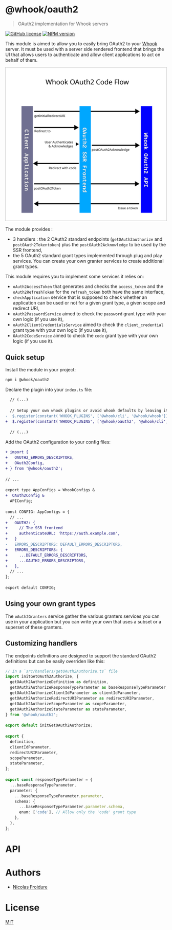 [//]: # ( )
[//]: # (This file is automatically generated by a `metapak`)
[//]: # (module. Do not change it  except between the)
[//]: # (`content:start/end` flags, your changes would)
[//]: # (be overridden.)
[//]: # ( )
# @whook/oauth2
> OAuth2 implementation for Whook servers

[![GitHub license](https://img.shields.io/badge/license-MIT-blue.svg)](https://github.com/nfroidure/whook/blob/master/packages/whook-oauth2/LICENSE)
[![NPM version](https://badge.fury.io/js/%40whook%2Foauth2.svg)](https://npmjs.org/package/@whook/oauth2)


[//]: # (::contents:start)

This module is aimed to allow you to easily bring OAuth2 to your
[Whook](https://github.com/nfroidure/whook) server. It must be used with a
server side rendered frontend that brings the UI that allows users to
authenticate and allow client applications to act on behalf of them.

![Code Flow Overview](./code_flow_overview.svg)

The module provides :
- 3 handlers : the 2 OAuth2 standard endpoints (`getOAuth2authorize` and
  `postOAuth2Tokentoken`) plus the `postOAuth2Acknowledge` to be used by the SSR
  frontend,
- the 5 OAuth2 standard grant types implemented through plug and play services.
  You can create your own granter services to create additional grant types.

This module requires you to implement some services it relies on:
- `oAuth2AccessToken` that generates and checks the `access_token` and the
  `oAuth2RefreshToken` for the `refresh_token` both have the same interface,
- `checkApplication` service that is supposed to check whether an application
  can be used or not for a given grant type, a given scope and redirect URI,
- `oAuth2PasswordService` aimed to check the `password` grant type with your own
  logic (if you use it),
- `oAuth2ClientCredentialsService` aimed to check the `client_credential` grant
  type with your own logic (if you use it),
- `OAuth2CodeService` aimed to check the `code` grant type with your own logic
  (if you use it).

## Quick setup

Install the module in your project:
```sh
npm i @whook/oauth2
```

Declare the plugin into your `index.ts` file:
```diff
  // (...)

  // Setup your own whook plugins or avoid whook defaults by leaving it empty
-  $.register(constant('WHOOK_PLUGINS', ['@whook/cli', '@whook/whook']));
+  $.register(constant('WHOOK_PLUGINS', ['@whook/oauth2', '@whook/cli', '@whook/whook']));

  // (...)
```

Add the OAuth2 configuration to your config files:
```diff
+ import {
+   OAUTH2_ERRORS_DESCRIPTORS,
+   OAuth2Config,
+ } from '@whook/oauth2';

// ...

export type AppConfigs = WhookConfigs &
+  OAuth2Config &
  APIConfig;

const CONFIG: AppConfigs = {
  // ...
+   OAUTH2: {
+     // The SSR frontend
+     authenticateURL: 'https://auth.example.com',
+   }
-   ERRORS_DESCRIPTORS: DEFAULT_ERRORS_DESCRIPTORS,
+   ERRORS_DESCRIPTORS: {
+     ...DEFAULT_ERRORS_DESCRIPTORS,
+     ...OAUTH2_ERRORS_DESCRIPTORS,
+   },
  // ...
};

export default CONFIG;
```

## Using your own grant types

The `oAuth2Granters` service gather the various granters services you can use in
your application but you can write your own that uses a subset or a superset of
these granters.

## Customizing handlers

The endpoints definitions are designed to support the standard OAuth2
definitions but can be easily overriden like this:

```ts
// In a `src/handlers/getOAuth2Authorize.ts` file
import initGetOAuth2Authorize, {
  getOAuth2AuthorizeDefinition as definition,
  getOAuth2AuthorizeResponseTypeParameter as baseResponseTypeParameter,
  getOAuth2AuthorizeClientIdParameter as clientIdParameter,
  getOAuth2AuthorizeRedirectURIParameter as redirectURIParameter,
  getOAuth2AuthorizeScopeParameter as scopeParameter,
  getOAuth2AuthorizeStateParameter as stateParameter,
} from '@whook/oauth2';

export default initGetOAuth2Authorize;

export {
  definition,
  clientIdParameter,
  redirectURIParameter,
  scopeParameter,
  stateParameter,
};

export const responseTypeParameter = {
  ...baseResponseTypeParameter,
  parameter: {
    ...baseResponseTypeParameter.parameter,
    schema: {
      ...baseResponseTypeParameter.parameter.schema,
      enum: ['code'], // Allow only the 'code' grant type
    },
  },
};
```

[//]: # (::contents:end)



[//]: # (::contents:end)

# API

# Authors
- [Nicolas Froidure](http://insertafter.com/en/index.html)

# License
[MIT](https://github.com/nfroidure/whook/blob/master/packages/whook-oauth2/LICENSE)
